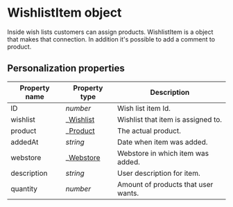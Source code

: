 # WishlistItem object

Inside wish lists customers can assign products. WishlistItem is a object that
makes that connection. In addition it's possible to add a comment to product.

## Personalization properties

| Property name   | Property type                                                                                        | Description                                               |
|-----------------|------------------------------------------------------------------------------------------------------|-----------------------------------------------------------|
| ID              | _number_                                                                                             | Wish list item Id.                                        |
| wishlist        | _[Wishlist](copernica-docs:MarketingSuite/magento-integration/object/wishlist)                       | Wishlist that item is assigned to.                        |
| product         | _[Product](copernica-docs:MarketingSuite/magento-integration/object/product)                         | The actual product.                                       |
| addedAt         | _string_                                                                                             | Date when item was added.                                 |
| webstore        | _[Webstore](copernica-docs:MarketingSuite/magento-integration/object/webstore)                       | Webstore in which item was added.                         |
| description     | _string_                                                                                             | User description for item.                                |
| quantity        | _number_                                                                                             | Amount of products that user wants.                       |
